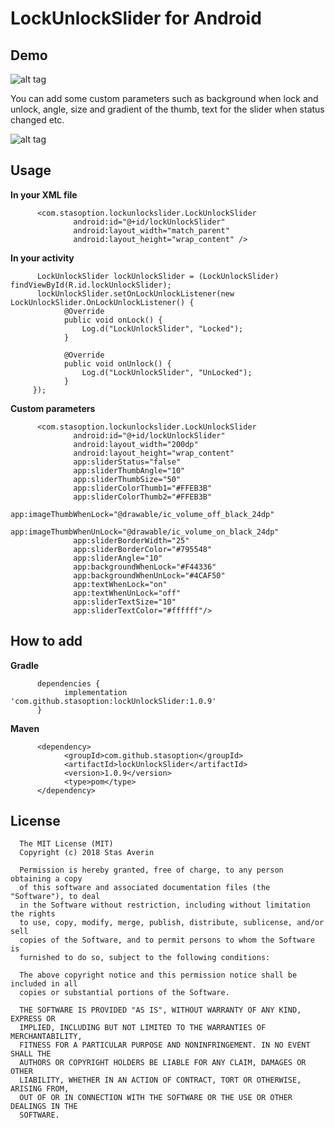 # LockUnlockSlider for Android

## Demo

![alt tag](https://68.media.tumblr.com/ff60864ce37188b346b08f25d35baed6/tumblr_inline_oizs58YQQs1u3v231_500.gif)

You can add some custom parameters such as background when lock and unlock, angle, size and gradient of the thumb, text for the slider when status changed etc.

![alt tag](https://media.giphy.com/media/l4pTqudfC2LFB7wZ2/giphy.gif)

## Usage

**In your XML file**<br />

```
      <com.stasoption.lockunlockslider.LockUnlockSlider
              android:id="@+id/lockUnlockSlider"
              android:layout_width="match_parent"
              android:layout_height="wrap_content" />
```

**In your activity**<br />

```
      LockUnlockSlider lockUnlockSlider = (LockUnlockSlider) findViewById(R.id.lockUnlockSlider);
      lockUnlockSlider.setOnLockUnlockListener(new LockUnlockSlider.OnLockUnlockListener() {
            @Override
            public void onLock() {
                Log.d("LockUnlockSlider", "Locked");
            }

            @Override
            public void onUnlock() {
                Log.d("LockUnlockSlider", "UnLocked");
            }
     });
```

**Custom parameters**<br />

```
      <com.stasoption.lockunlockslider.LockUnlockSlider
              android:id="@+id/lockUnlockSlider"
              android:layout_width="200dp"
              android:layout_height="wrap_content"
              app:sliderStatus="false"
              app:sliderThumbAngle="10"
              app:sliderThumbSize="50"
              app:sliderColorThumb1="#FFEB3B"
              app:sliderColorThumb2="#FFEB3B"
              app:imageThumbWhenLock="@drawable/ic_volume_off_black_24dp"
              app:imageThumbWhenUnLock="@drawable/ic_volume_on_black_24dp"
              app:sliderBorderWidth="25"
              app:sliderBorderColor="#795548"
              app:sliderAngle="10"
              app:backgroundWhenLock="#F44336"
              app:backgroundWhenUnLock="#4CAF50"
              app:textWhenLock="on"
              app:textWhenUnLock="off"
              app:sliderTextSize="10"
              app:sliderTextColor="#ffffff"/>
```    

## How to add

**Gradle**<br />

```
      dependencies {
            implementation 'com.github.stasoption:lockUnlockSlider:1.0.9'
      }
```

**Maven**<br />

```
      <dependency>
            <groupId>com.github.stasoption</groupId>
            <artifactId>lockUnlockSlider</artifactId>
            <version>1.0.9</version>
            <type>pom</type>
      </dependency>
```

## License

      The MIT License (MIT)
      Copyright (c) 2018 Stas Averin

      Permission is hereby granted, free of charge, to any person obtaining a copy
      of this software and associated documentation files (the "Software"), to deal
      in the Software without restriction, including without limitation the rights
      to use, copy, modify, merge, publish, distribute, sublicense, and/or sell
      copies of the Software, and to permit persons to whom the Software is
      furnished to do so, subject to the following conditions:

      The above copyright notice and this permission notice shall be included in all
      copies or substantial portions of the Software.

      THE SOFTWARE IS PROVIDED "AS IS", WITHOUT WARRANTY OF ANY KIND, EXPRESS OR
      IMPLIED, INCLUDING BUT NOT LIMITED TO THE WARRANTIES OF MERCHANTABILITY,
      FITNESS FOR A PARTICULAR PURPOSE AND NONINFRINGEMENT. IN NO EVENT SHALL THE
      AUTHORS OR COPYRIGHT HOLDERS BE LIABLE FOR ANY CLAIM, DAMAGES OR OTHER
      LIABILITY, WHETHER IN AN ACTION OF CONTRACT, TORT OR OTHERWISE, ARISING FROM,
      OUT OF OR IN CONNECTION WITH THE SOFTWARE OR THE USE OR OTHER DEALINGS IN THE
      SOFTWARE.

